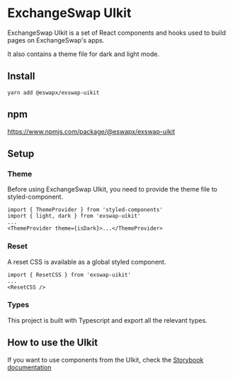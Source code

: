 # ExchangeSwap UIkit


ExchangeSwap UIkit is a set of React components and hooks used to build pages on ExchangeSwap's apps.

It also contains a theme file for dark and light mode.

## Install

`yarn add @eswapx/exswap-uikit`

## npm

https://www.npmjs.com/package/@eswapx/exswap-uikit

## Setup

### Theme

Before using ExchangeSwap UIkit, you need to provide the theme file to styled-component.

```
import { ThemeProvider } from 'styled-components'
import { light, dark } from 'exswap-uikit'
...
<ThemeProvider theme={isDark}>...</ThemeProvider>
```

### Reset

A reset CSS is available as a global styled component.

```
import { ResetCSS } from 'exswap-uikit'
...
<ResetCSS />
```

### Types

This project is built with Typescript and export all the relevant types.

## How to use the UIkit

If you want to use components from the UIkit, check the [Storybook documentation](https://exchangeswappro.github.io/)
